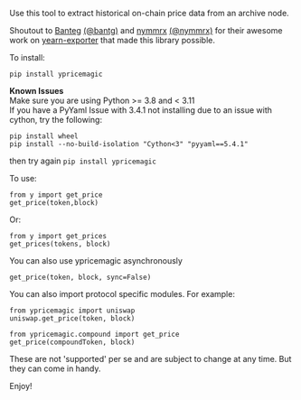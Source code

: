 Use this tool to extract historical on-chain price data from an archive node. 

Shoutout to [Banteg](https://github.com/banteg) [(@bantg)](https://twitter.com/bantg) and [nymmrx](https://github.com/nymmrx) [(@nymmrx)](https://twitter.com/nymmrx) for their awesome work on [yearn-exporter](https://github.com/yearn/yearn-exporter) that made this library possible.

To install:
```
pip install ypricemagic
```


**Known Issues**  
Make sure you are using Python >= 3.8 and < 3.11  
If you have a PyYaml Issue with 3.4.1 not installing due to an issue with cython, try the following:  
```
pip install wheel
pip install --no-build-isolation "Cython<3" "pyyaml==5.4.1"
```
then try again
`
pip install ypricemagic
`

To use:
```
from y import get_price
get_price(token,block)
```

Or:
```
from y import get_prices
get_prices(tokens, block)
```

You can also use ypricemagic asynchronously
```
get_price(token, block, sync=False)
```
You can also import protocol specific modules. For example:
```
from ypricemagic import uniswap
uniswap.get_price(token, block)
```
```
from ypricemagic.compound import get_price
get_price(compoundToken, block)
```
These are not 'supported' per se and are subject to change at any time. But they can come in handy.

Enjoy!
